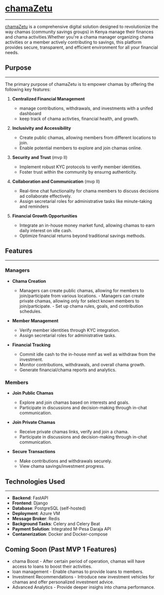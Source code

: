 # <a href="https://dub.sh/chamazetu">chamaZetu</a>

---

<a href="https://dub.sh/chamazetu">chamaZetu</a> is a comprehensive digital solution designed to revolutionize the way chamas (community savings groups) in Kenya manage their finances and chama activities.Whether you're a chama manager organizing chama activities or a member actively contributing to savings, this platform provides secure, transparent, and efficient environment for all your financial needs.

## Purpose

---

The primary purpose of chamaZetu is to empower chamas by offering the following key features:

1. **Centralized Financial Management**

   - manage contributions, withdrawals, and investments with a unifed dashboard
   - keep track of chama activties, financial health, and growth.

2. **Inclusivity and Accessibility**

   - Create public chamas, allowing members from different locations to join.
   - Enable potential members to explore and join chamas online.

3. **Security and Trust** (mvp II)

   - Implement robust KYC protocols to verify member identities.
   - Foster trust within the community by ensurng authenticity.

4. **Collaboration and Communication** (mvp II)

   - Real-time chat functionality for chama members to discuss decisions ad collaborate effectively.
   - Assign secretarial roles for administrative tasks like minute-taking and reminders

5. **Financial Growth Opportunities**
   - Integrate an in-house money market fund, allowing chamas to earn daily interest on idle cash.
   - Optimize financial returns beyond traditional savings methods.

## Features

---

### Managers

- **Chama Creation**

  - Managers can create public chamas, allowing for members to join/participate from various locations. - Managers can create private chamas, allowing only for select known members to join/participate. - Set up chama rules, goals, and contribution schedules.

- **Member Management**

  - Verify member identities through KYC integration.
  - Assign secretarial roles for administrative tasks.

- **Financial Tracking**
  - Commit idle cash to the in-house mmf as well as withdraw from the investment.
  - Monitor contributions, withdrawals, and overall chama growth.
  - Generate financial/chama reports and analytics.

### Members

- **Join Public Chamas**

  - Explore and join chamas based on interests and goals.
  - Participate in discussions and decision-making through in-chat communication.

- **Join Private Chamas**

  - Receive private chamas links, verify and join a chama.
  - Participate in discussions and decision-making through in-chat communication.

- **Secure Transactions**
  - Make contributions and withdrawals securely.
  - View chama savings/investment progress.

## Technologies Used

---

- **Backend**: FastAPI
- **Frontend**: Django
- **Database**: PostgreSQL (self-hosted)
- **Deployment**: Azure VM
- **Message Broker**: Redis
- **Background Tasks**: Celery and Celery Beat
- **Payment Solution**: Integrated M-Pesa Daraja API
- **Contanerization**: Docker and Docker-compose

## Coming Soon (Past MVP 1 Features)

- chama Boost - After certain period of operation, chamas will have access to loans to boost their activities.
- loan management - Enable chamas to provide loans to members.
- Investment Recommendations - Introduce new investment vehicles for chamas and offer personalized investment advice.
- Advanced Analytics - Provide deeper insighs into chama performance.
